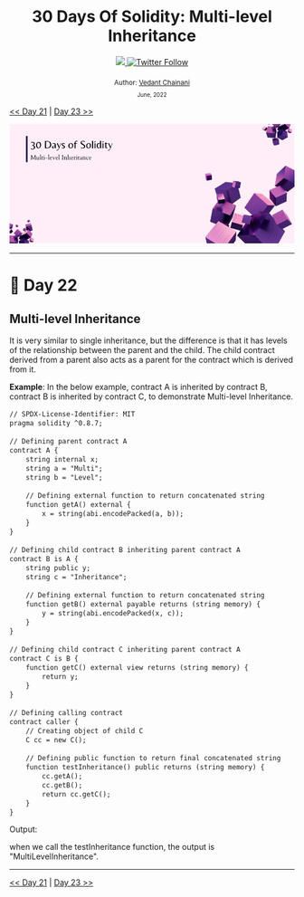 <div align="center">
  <h1> 30 Days Of Solidity: Multi-level Inheritance</h1>
  <a class="header-badge" target="_blank" href="https://dev.to/envoy_">
  <img src="https://img.shields.io/badge/dev.to-0A0A0A?style=for-the-badge&logo=devdotto&logoColor=white">
  </a>
  <a class="header-badge" target="_blank" href="https://twitter.com/Envoy_1084">
  <img alt="Twitter Follow" src="https://img.shields.io/twitter/follow/Envoy_1084?style=social">
  </a>

<sub>Author:
<a href="https://dev.to/envoy_" target="_blank">Vedant Chainani</a><br>
<small> June, 2022</small>
</sub>

</div>

[<< Day 21](../Day%2021%20-%20Single%20Inheritance/readme.md) | [Day 23 >>](../Day%2023%20-%20Hierarchical%20Inheritance/readme.md)

![Cover](./cover.png)

---

# 📔 Day 22

## Multi-level Inheritance

It is very similar to single inheritance, but the difference is that it has levels of the relationship between the parent and the child. The child contract derived from a parent also acts as a parent for the contract which is derived from it.

**Example**: In the below example, contract A is inherited by contract B, contract B is inherited by contract C, to demonstrate Multi-level Inheritance.

```solidity
// SPDX-License-Identifier: MIT
pragma solidity ^0.8.7;

// Defining parent contract A
contract A {
    string internal x;
    string a = "Multi";
    string b = "Level";

    // Defining external function to return concatenated string
    function getA() external {
        x = string(abi.encodePacked(a, b));
    }
}

// Defining child contract B inheriting parent contract A
contract B is A {
    string public y;
    string c = "Inheritance";

    // Defining external function to return concatenated string
    function getB() external payable returns (string memory) {
        y = string(abi.encodePacked(x, c));
    }
}

// Defining child contract C inheriting parent contract A
contract C is B {
    function getC() external view returns (string memory) {
        return y;
    }
}

// Defining calling contract
contract caller {
    // Creating object of child C
    C cc = new C();

    // Defining public function to return final concatenated string
    function testInheritance() public returns (string memory) {
        cc.getA();
        cc.getB();
        return cc.getC();
    }
}
```

Output:

when we call the testInheritance function, the output is "MultiLevelInheritance".

---

[<< Day 21](../Day%2021%20-%20Single%20Inheritance/readme.md) | [Day 23 >>](../Day%2023%20-%20Hierarchical%20Inheritance/readme.md)
